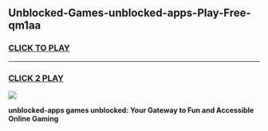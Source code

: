 
## Unblocked-Games-unblocked-apps-Play-Free-qm1aa
<h3>
<a href="https://premium76.site?title=unblocked-apps&ref=10A">CLICK TO PLAY</a></h3>
<hr>

<h3>
<a href="https://premium76.site?title=unblocked-apps&ref=10A">CLICK 2 PLAY</a>
  
</h3>

<a href="https://premium76.site?title=unblocked-apps&ref=10A"><img src="https://clearcache.store/games.png"></a>


**unblocked-apps games unblocked: Your Gateway to Fun and Accessible Online Gaming**
